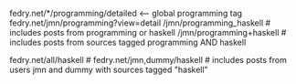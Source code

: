 
fedry.net/*/programming/detailed <-- global programming tag
fedry.net/jmn/programming?view=detail
         /jmn/programming_haskell   # includes posts from programming or haskell
         /jmn/programming+haskell   # includes posts from sources tagged programming AND haskell


fedry.net/all/haskell #
fedry.net/jmn,dummy/haskell # includes posts from users jmn and dummy with sources tagged "haskell"
